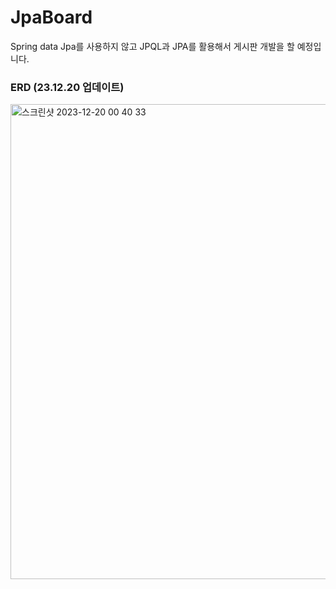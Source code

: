 # JpaBoard
Spring data Jpa를 사용하지 않고 JPQL과 JPA를 활용해서 게시판 개발을 할 예정입니다.

### ERD (23.12.20 업데이트)
<img width="760" alt="스크린샷 2023-12-20 00 40 33" src="https://github.com/pp8817/JpaBoard/assets/71458064/2d9c2991-901c-46b9-9287-9da1944fd894">

